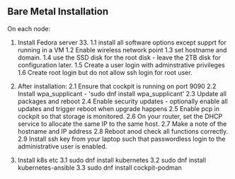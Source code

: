 Bare Metal Installation
-----------------------

On each node:

1. Install Fedora server 33.
   1.1 install all software options except supprt for running in a VM
   1.2 Enable wireless network point
   1.3 set hostname and domain.
   1.4 use the SSD disk for the root disk - leave the 2TB disk for configuration later.
   1.5 Create a user login with adminstrative privileges 
   1.6 Create root login but do not allow ssh login for root user.

2. After installation:
   2.1 Ensure that cockpit is running on port 9090
   2.2 Install wpa_supplicant - 'sudo dnf install wpa_supplicant'
   2.3 Update all packages and reboot
   2.4 Enable security updates - optionally enable all updates and trigger reboot when upgrade happens
   2.5 Enable pcp in cockpit so that storage is monitored.
   2.6 On your router, set the DHCP service to allocate the same IP to the same host.
   2.7 Make a note of the hostname and IP address
   2.8 Reboot anod check all functions correctly.
   2.9 Install ssh key from your laptop such that passwordless login to the administrative user is enabled.

3. Install k8s etc
   3.1 sudo dnf install kubernetes
   3.2 sudo dnf install kubernetes-ansible
   3.3 sudo dnf install cockpit-podman


